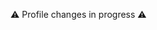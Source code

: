 ⚠️ Profile changes in progress ⚠️

<!--
[![GitHub Streak](https://streak-stats.demolab.com/?user=AaronAppel)](https://git.io/streak-stats)
![](https://komarev.com/ghpvc/?username=AaronAppel)
<details>

```
Hello World 👋
```
Experience

<h1>
Past Projects
</h1>
[image1]
sameline
[image2]
sameline
[image3]
Create a banner

<h1>
Past Roles
</h1>
Dev Ops, Gameplay Programming, TOols Programming, Tech Lead

`text`

</details>

$${\color{#AC3097}Install \space \color{#56565E}Retro}$$

<div class="contact">
<a href="http://linkedin.com"><img width="3%" src="https://www.vectorlogo.zone/logos/linkedin/linkedin-tile.svg" /></a>
</div>

## 📈 My GitHub stats
- Point

### <p align="center">⚙️ Centered Header </p>

> Note.

<div class="table-devenvironment">
  <table style="font-size: 11px">
  <tr>
  <td valign="top" width="50%">

#### 🖥️ Windows PowerUser

Accelerating my workflow and productivity on Windows with the following tools and configurations:

![Windows](https://img.shields.io/badge/-Windows-0078D6?style=flat&logo=windows&logoColor=white)
![PowerShell](https://img.shields.io/badge/-PowerShell-5391FE?style=flat&logo=powershell&logoColor=white)
![Azure](https://img.shields.io/badge/-Azure-0078D4?style=flat&logo=microsoft-azure&logoColor=white)
![WSL](https://img.shields.io/badge/-WSL-0D1117?style=flat&logo=windows-subsystem-for-linux&logoColor=FCC624)
![VSCode](https://img.shields.io/badge/-Visual%20Studio%20Code-007ACC?style=flat&logo=visual-studio-code&logoColor=white)
![Git](https://img.shields.io/badge/-Git-F05032?style=flat&logo=git&logoColor=white)

  </td>
  <td valign="top" width="50%">

#### 🐧 Linux Enthusiast

I love working with Linux, and I'm always exploring new things in the vast open-source world.

![Linux](https://img.shields.io/badge/-Linux-000000?style=flat&logo=linux&logoColor=FCC624)
![Ubuntu](https://img.shields.io/badge/-Ubuntu-E95420?style=flat&logo=ubuntu&logoColor=white)
![Debian](https://img.shields.io/badge/-Debian-A81D33?style=flat&logo=debian&logoColor=white)
![Arch Linux](https://img.shields.io/badge/-Arch%20Linux-1793D1?style=flat&logo=arch-linux&logoColor=white)
![Kali Linux](https://img.shields.io/badge/-Kali%20Linux-557C94?style=flat&logo=kali-linux&logoColor=white)

  </td>
  </tr>
  </table>
</div>

---

<div class="badges-intro">
<img width="10%" src="https://upload.vectorlogo.zone/logos/itchio/images/b2cb9dd3-3cfa-4456-90b5-ea21290cc77e.svg">
<img width="10%" src="https://upload.wikimedia.org/wikipedia/commons/thumb/3/3c/Logo_C_sharp.png/800px-Logo_C_sharp.png?20241208122640">
<img width="10%" src="https://upload.wikimedia.org/wikipedia/commons/thumb/1/18/ISO_C%2B%2B_Logo.svg/459px-ISO_C%2B%2B_Logo.svg.png?20170928190710">
<img width="10%" src="https://www.vectorlogo.zone/logos/unity3d/unity3d-ar21.svg">
<img width="7%" src="https://upload.wikimedia.org/wikipedia/commons/thumb/d/da/Unreal_Engine_Logo.svg/120px-Unreal_Engine_Logo.svg.png?20230415034210">
<img width="10%" src="https://www.vectorlogo.zone/logos/jenkins/jenkins-ar21.svg"">
<code><img width="10%" src="https://www.vectorlogo.zone/logos/linux/linux-ar21.svg"></code>
</div>

**AaronAppel/aaronappel** is a ✨ _special_ ✨ repository because its `README.md` (this file) appears on your GitHub profile.

Here are some ideas to get you started:

- 🔭 I’m currently working on ...
- 🌱 I’m currently learning ...
- 👯 I’m looking to collaborate on ...
- 🤔 I’m looking for help with ...
- 💬 Ask me about ...
- 📫 How to reach me: ...
- 😄 Pronouns: ...
- ⚡ Fun fact: ...
-->
